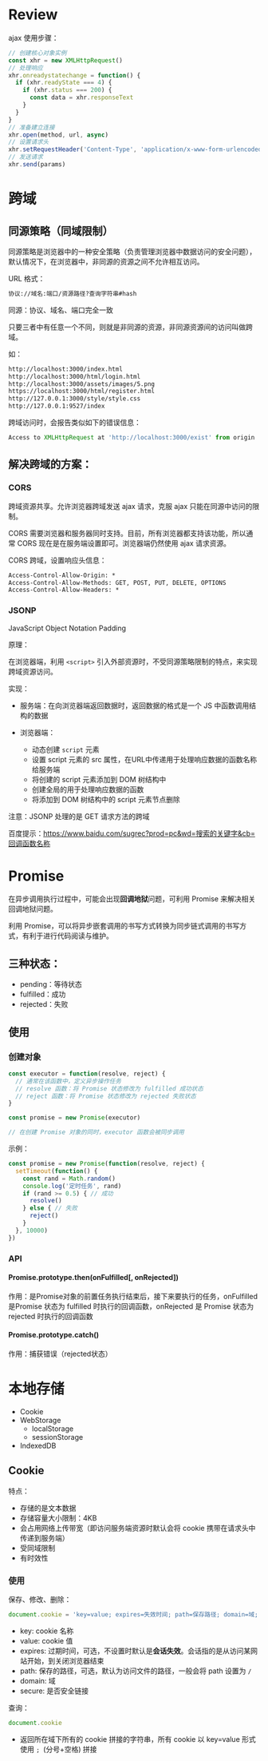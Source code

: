# Review

ajax 使用步骤：

```js
// 创建核心对象实例
const xhr = new XMLHttpRequest()
// 处理响应
xhr.onreadystatechange = function() {
  if (xhr.readyState === 4) {
    if (xhr.status === 200) {
      const data = xhr.responseText
    }
  }
}
// 准备建立连接
xhr.open(method, url, async)
// 设置请求头
xhr.setRequestHeader('Content-Type', 'application/x-www-form-urlencoded')
// 发送请求
xhr.send(params)
```

# 跨域

## 同源策略（同域限制）

同源策略是浏览器中的一种安全策略（负责管理浏览器中数据访问的安全问题），默认情况下，在浏览器中，非同源的资源之间不允许相互访问。

URL 格式：

```html
协议://域名:端口/资源路径?查询字符串#hash
```

同源：协议、域名、端口完全一致

只要三者中有任意一个不同，则就是非同源的资源，非同源资源间的访问叫做跨域。

如：

```html
http://localhost:3000/index.html
http://localhost:3000/html/login.html
http://localhost:3000/assets/images/5.png
https://localhost:3000/html/register.html
http://127.0.0.1:3000/style/style.css
http://127.0.0.1:9527/index
```

跨域访问时，会报告类似如下的错误信息：

```js
Access to XMLHttpRequest at 'http://localhost:3000/exist' from origin 'http://127.0.0.1:3000' has been blocked by CORS policy: No 'Access-Control-Allow-Origin' header is present on the requested resource.
```

## 解决跨域的方案：

### CORS

跨域资源共享。允许浏览器跨域发送 ajax 请求，克服 ajax 只能在同源中访问的限制。

CORS 需要浏览器和服务器同时支持。目前，所有浏览器都支持该功能，所以通常 CORS 现在是在服务端设置即可。浏览器端仍然使用 ajax 请求资源。

CORS 跨域，设置响应头信息：

```html
Access-Control-Allow-Origin: *
Access-Control-Allow-Methods: GET, POST, PUT, DELETE, OPTIONS
Access-Control-Allow-Headers: *
```

### JSONP

JavaScript Object Notation Padding

原理：

在浏览器端，利用 `<script>` 引入外部资源时，不受同源策略限制的特点，来实现跨域资源访问。

实现：

- 服务端：在向浏览器端返回数据时，返回数据的格式是一个 JS 中函数调用结构的数据

- 浏览器端：
  - 动态创建 `script` 元素
  - 设置 script 元素的 src 属性，在URL中传递用于处理响应数据的函数名称给服务端
  - 将创建的 script 元素添加到 DOM 树结构中
  - 创建全局的用于处理响应数据的函数
  - 将添加到 DOM 树结构中的 script 元素节点删除

注意：JSONP 处理的是 GET 请求方法的跨域



百度提示：https://www.baidu.com/sugrec?prod=pc&wd=搜索的关键字&cb=回调函数名称

# Promise

在异步调用执行过程中，可能会出现**回调地狱**问题，可利用 Promise 来解决相关回调地狱问题。

利用 Promise，可以将异步嵌套调用的书写方式转换为同步链式调用的书写方式，有利于进行代码阅读与维护。

## 三种状态：

- pending：等待状态
- fulfilled：成功
- rejected：失败

## 使用

### 创建对象

```js
const executor = function(resolve, reject) {
  // 通常在该函数中，定义异步操作任务
  // resolve 函数：将 Promise 状态修改为 fulfilled 成功状态
  // reject 函数：将 Promise 状态修改为 rejected 失败状态
}

const promise = new Promise(executor)

// 在创建 Promise 对象的同时，executor 函数会被同步调用
```

示例：

```js
const promise = new Promise(function(resolve, reject) {
  setTimeout(function() {
    const rand = Math.random()
    console.log('定时任务', rand)
    if (rand >= 0.5) { // 成功
      resolve()
    } else { // 失败
      reject()
    }
  }, 10000)
})
```

### API

#### Promise.prototype.then(onFulfilled[, onRejected])

作用：是Promise对象的前置任务执行结束后，接下来要执行的任务，onFulfilled 是Promise 状态为 fulfilled 时执行的回调函数，onRejected 是 Promise 状态为 rejected 时执行的回调函数

#### Promise.prototype.catch()

作用：捕获错误（rejected状态）

# 本地存储

- Cookie
- WebStorage
  - localStorage
  - sessionStorage
- IndexedDB

## Cookie

特点：

- 存储的是文本数据
- 存储容量大小限制：4KB
- 会占用网络上传带宽（即访问服务端资源时默认会将 cookie 携带在请求头中传递到服务端）
- 受同域限制
- 有时效性

### 使用

保存、修改、删除：

```js
document.cookie = 'key=value; expires=失效时间; path=保存路径; domain=域; secure'
```

- key: cookie 名称
- value: cookie 值
- expires: 过期时间，可选，不设置时默认是**会话失效**。会话指的是从访问某网站开始，到关闭浏览器结束
- path: 保存的路径，可选，默认为访问文件的路径，一般会将 path 设置为 `/`
- domain: 域
- secure: 是否安全链接

查询：

```js
document.cookie
```

- 返回所在域下所有的 cookie 拼接的字符串，所有 cookie 以 key=value 形式使用 `; `(分号+空格) 拼接
